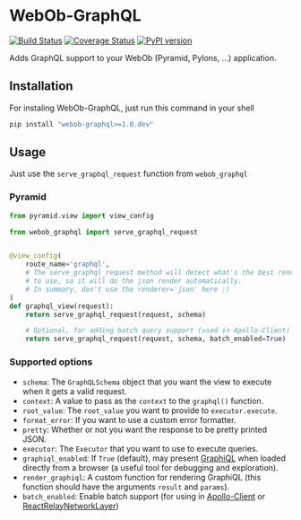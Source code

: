# WebOb-GraphQL

[![Build Status](https://travis-ci.org/graphql-python/webob-graphql.svg?branch=master)](https://travis-ci.org/graphql-python/webob-graphql) [![Coverage Status](https://coveralls.io/repos/graphql-python/webob-graphql/badge.svg?branch=master&service=github)](https://coveralls.io/github/graphql-python/webob-graphql?branch=master) [![PyPI version](https://badge.fury.io/py/webob-graphql.svg)](https://badge.fury.io/py/webob-graphql)

Adds GraphQL support to your WebOb (Pyramid, Pylons, ...) application.

## Installation

For instaling WebOb-GraphQL, just run this command in your shell

```bash
pip install "webob-graphql>=1.0.dev"
```


## Usage

Just use the `serve_graphql_request` function from `webob_graphql`


### Pyramid

```python
from pyramid.view import view_config

from webob_graphql import serve_graphql_request


@view_config(
    route_name='graphql',
    # The serve_graphql_request method will detect what's the best renderer
    # to use, so it will do the json render automatically.
    # In summary, don't use the renderer='json' here :)
)
def graphql_view(request):
    return serve_graphql_request(request, schema)

    # Optional, for adding batch query support (used in Apollo-Client)
    return serve_graphql_request(request, schema, batch_enabled=True)
```

### Supported options
 * `schema`: The `GraphQLSchema` object that you want the view to execute when it gets a valid request.
 * `context`: A value to pass as the `context` to the `graphql()` function.
 * `root_value`: The `root_value` you want to provide to `executor.execute`.
 * `format_error`: If you want to use a custom error formatter.
 * `pretty`: Whether or not you want the response to be pretty printed JSON.
 * `executor`: The `Executor` that you want to use to execute queries.
 * `graphiql_enabled`: If `True` (default), may present [GraphiQL](https://github.com/graphql/graphiql) when loaded directly from a browser (a useful tool for debugging and exploration).
 * `render_graphiql`: A custom function for rendering GraphiQL (this function should have the arguments `result` and `params`).
 * `batch_enabled`: Enable batch support (for using in [Apollo-Client](http://dev.apollodata.com/core/network.html#query-batching) or [ReactRelayNetworkLayer](https://github.com/nodkz/react-relay-network-layer))

